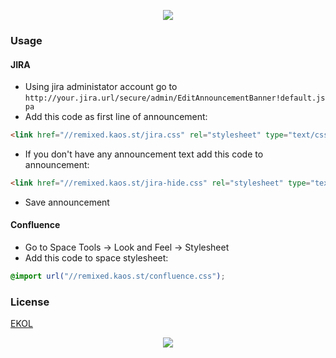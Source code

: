 <p align="center"><a href="#readme"><img src="https://gh.kaos.st/remixed-theme.svg"/></a></p>

### Usage

#### JIRA

* Using jira administator account go to `http://your.jira.url/secure/admin/EditAnnouncementBanner!default.jspa`
* Add this code as first line of announcement:
```html
<link href="//remixed.kaos.st/jira.css" rel="stylesheet" type="text/css" />
```
* If you don't have any announcement text add this code to announcement:
```html
<link href="//remixed.kaos.st/jira-hide.css" rel="stylesheet" type="text/css" />
```
* Save announcement

#### Confluence

* Go to Space Tools → Look and Feel → Stylesheet
* Add this code to space stylesheet:
```css
@import url("//remixed.kaos.st/confluence.css");
```

### License

[EKOL](https://essentialkaos.com/ekol)

<p align="center"><a href="https://essentialkaos.com"><img src="https://gh.kaos.st/ekgh.svg"/></a></p>
